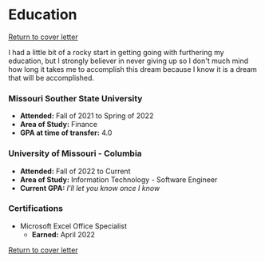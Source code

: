 # Education
[Return to cover letter](https://github.com/SJTapia/resume/tree/main)

I had a little bit of a rocky start in getting going with furthering my education, but I strongly believer in never giving up so I don't much mind how long it takes me to accomplish this dream because I know it is a dream that will be accomplished.

### Missouri Souther State University
- **Attended:** Fall of 2021 to Spring of 2022
- **Area of Study:** Finance
- **GPA at time of transfer:** 4.0

### University of Missouri - Columbia
- **Attended:** Fall of 2022 to Current
- **Area of Study:** Information Technology - Software Engineer
- **Current GPA:** _I'll let you know once I know_

### Certifications
- Microsoft Excel Office Specialist
  - **Earned:** April 2022


[Return to cover letter](https://github.com/SJTapia/resume/tree/main)
